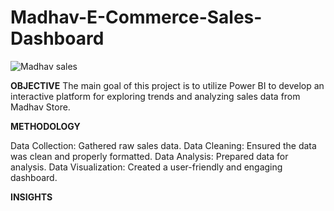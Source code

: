 # Madhav-E-Commerce-Sales-Dashboard
![Madhav sales](https://github.com/meghakiran25/Madhav-E-Commerce-Sales-Dashboard-Using-Power-BI/assets/171676076/74923d54-f4cc-4532-a993-655287c06ac9)


**OBJECTIVE**
The main goal of this project is to utilize Power BI to develop an interactive platform for exploring trends and analyzing sales data from Madhav Store.

**METHODOLOGY**

Data Collection: Gathered raw sales data.
Data Cleaning: Ensured the data was clean and properly formatted.
Data Analysis: Prepared data for analysis.
Data Visualization: Created a user-friendly and engaging dashboard.

**INSIGHTS**
